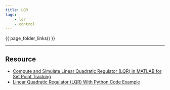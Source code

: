 ```yaml
---
title: LQR
tags:
    - lqr
    - control
---
```



{{ page_folder_links() }}

---

## Resource
- [Compute and Simulate Linear Quadratic Regulator (LQR) in MATLAB for Set Point Tracking](https://aleksandarhaber.com/compute-and-simulate-linear-quadratic-regulator-lqr-in-matlab-for-set-point-tracking/)
- [Linear Quadratic Regulator (LQR) With Python Code Example](https://automaticaddison.com/linear-quadratic-regulator-lqr-with-python-code-example/)